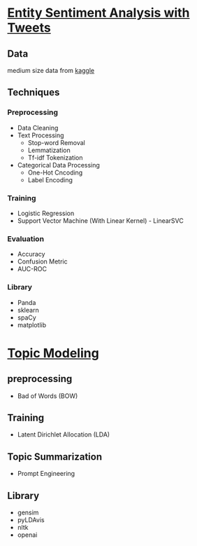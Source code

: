 # [Entity Sentiment Analysis with Tweets](https://github.com/MMaggieZhou/sentiment_analysis/blob/main/twitter_entity_sentiment_analysis_v2.ipynb)
## Data 
medium size data from [kaggle](https://www.kaggle.com/datasets/jp797498e/twitter-entity-sentiment-analysis/data)

## Techniques 
### Preprocessing 
- Data Cleaning
- Text Processing
  - Stop-word Removal
  - Lemmatization
  - Tf-idf Tokenization
- Categorical Data Processing
  - One-Hot Cncoding
  - Label Encoding 

### Training 
- Logistic Regression
- Support Vector Machine (With Linear Kernel) - LinearSVC

### Evaluation 
- Accuracy
- Confusion Metric
- AUC-ROC

### Library
- Panda
- sklearn
- spaCy
- matplotlib

# [Topic Modeling](https://github.com/MMaggieZhou/sentiment_analysis/blob/main/topic_modeling.ipynb)
## preprocessing 
- Bad of Words (BOW)

## Training 
- Latent Dirichlet Allocation (LDA)

## Topic Summarization 
- Prompt Engineering
  
## Library 
- gensim
- pyLDAvis
- nltk
- openai
